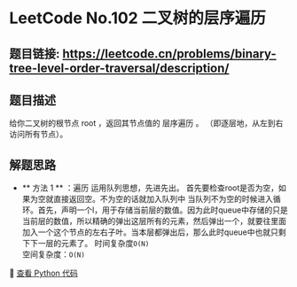 # LeetCode No.102 二叉树的层序遍历

## 题目链接: https://leetcode.cn/problems/binary-tree-level-order-traversal/description/
## 题目描述
给你二叉树的根节点 root ，返回其节点值的 层序遍历 。 （即逐层地，从左到右访问所有节点）。


## 解题思路
- ** 方法 1 ** ：遍历
运用队列思想，先进先出。
首先要检查root是否为空，如果为空就直接返回空。不为空的话就加入队列中
当队列不为空的时候进入循环。首先，声明一个l，用于存储当前层的数值。因为此时queue中存储的只是当前层的数值，所以精确的弹出这层所有的元素，然后弹出一个，就要往里面加入一个这个节点的左右子叶。当本层都弹出后，那么此时queue中也就只剩下下一层的元素了。
时间复杂度`O(N)`  
空间复杂度：`O(N)`


📌 [查看 Python 代码](../solutions/python/No_102_二叉树的层序遍历.py)